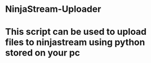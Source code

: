 # NinjaStream-Uploader
<h1> This script can be used to upload files to ninjastream using python stored on your pc</h1>
